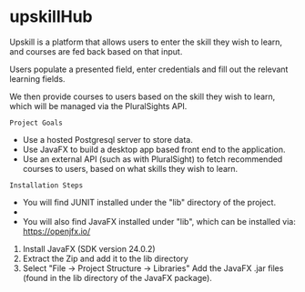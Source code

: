# upskillHub
Upskill is a platform that allows users to enter the skill they wish to learn, and courses are
fed back based on that input.

Users populate a presented field, enter credentials and fill out the relevant learning fields.

We then provide courses to users based on the skill they wish to learn, which will be managed via the PluralSights
API.

```Project Goals```

- Use a hosted Postgresql server to store data.
- Use JavaFX to build a desktop app based front end to the application.
- Use an external API (such as with PluralSight) to fetch recommended courses to users, based on what 
skills they wish to learn.

```Installation Steps```
- You will find JUNIT installed under the "lib" directory of the project.
- 
- You will also find JavaFX installed under "lib", which can be installed via: https://openjfx.io/
1. Install JavaFX (SDK version 24.0.2)
2. Extract the Zip and add it to the lib directory
3. Select "File -> Project Structure -> Libraries" Add the JavaFX .jar files (found in the lib directory of the JavaFX package).
